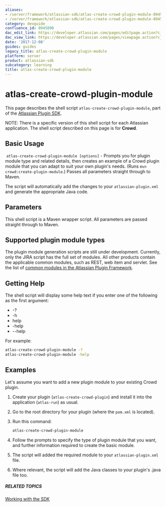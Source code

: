 ```yaml
---
aliases:
- /server/framework/atlassian-sdk/atlas-create-crowd-plugin-module-8945890.html
- /server/framework/atlassian-sdk/atlas-create-crowd-plugin-module-8945890.md
category: devguide
confluence_id: 8945890
dac_edit_link: https://developer.atlassian.com/pages/editpage.action?cjm=wozere&pageId=8945890
dac_view_link: https://developer.atlassian.com/pages/viewpage.action?cjm=wozere&pageId=8945890
date: '2017-12-08'
guides: guides
legacy_title: atlas-create-crowd-plugin-module
platform: server
product: atlassian-sdk
subcategory: learning
title: atlas-create-crowd-plugin-module
---
```

# atlas-create-crowd-plugin-module

This page describes the shell script `atlas-create-crowd-plugin-module`, part of the [Atlassian Plugin SDK](/server/framework/atlassian-sdk/working-with-the-sdk).

NOTE: There is a specific version of this shell script for each Atlassian application. The shell script described on this page is for **Crowd**.

## Basic Usage

 `atlas-create-crowd-plugin-module [options]` - Prompts you for plugin module type and related details, then creates an example of a Crowd plugin module that you can adapt to suit your own plugin's needs. (Runs `mvn crowd:create-plugin-module`.) Passes all parameters straight through to Maven. 

The script will automatically add the changes to your `atlassian-plugin.xml` and generate the appropriate Java code.

## Parameters

This shell script is a Maven wrapper script. All parameters are passed straight through to Maven.

## Supported plugin module types

The plugin module generation scripts are still under development. Currently, only the JIRA script has the full set of modules. All other products contain the applicable common modules, such as REST, web item and servlet. See the list of [common modules in the Atlassian Plugin Framework](/server/framework/atlassian-sdk/plugin-modules).

## Getting Help

The shell script will display some help text if you enter one of the following as the first argument:

-   -?
-   -h
-   help
-   -help
-   --help

For example:

``` bash
atlas-create-crowd-plugin-module -?
atlas-create-crowd-plugin-module -help
```

## Examples

Let's assume you want to add a new plugin module to your existing Crowd plugin.

1.  Create your plugin (`atlas-create-crowd-plugin`) and install it into the application (`atlas-run`) as usual.
2.  Go to the root directory for your plugin (where the `pom.xml` is located).
3.  Run this command:

    ``` bash
    atlas-create-crowd-plugin-module
    ```

4.  Follow the prompts to specify the type of plugin module that you want, and further information required to create the basic module.
5.  The script will added the required module to your `atlassian-plugin.xml` file.
6.  Where relevant, the script will add the Java classes to your plugin's .java file too.

##### RELATED TOPICS

[Working with the SDK](/server/framework/atlassian-sdk/working-with-the-sdk)























































































































































































































































